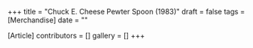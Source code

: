 +++
title = "Chuck E. Cheese Pewter Spoon (1983)"
draft = false
tags = [Merchandise]
date = ""

[Article]
contributors = []
gallery = []
+++